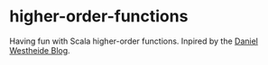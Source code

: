 higher-order-functions
======================

Having fun with Scala higher-order functions. Inpired by the [Daniel Westheide Blog](http://danielwestheide.com/blog/2013/01/23/the-neophytes-guide-to-scala-part-10-staying-dry-with-higher-order-functions.html).
